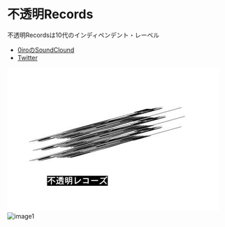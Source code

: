 # 不透明Records
不透明Recordsは10代のインディペンデント・レーベル
- [0iroのSoundClound](https://soundcloud.com/0iro)
- [Twitter](https://twitter.com/futoumeirecords)

![image1](https://raw.githubusercontent.com/0iro/0irosite/master/IMG_9190.JPG)
![image1](https://pbs.twimg.com/media/CnFPHR0VUAADj6s.jpg)


